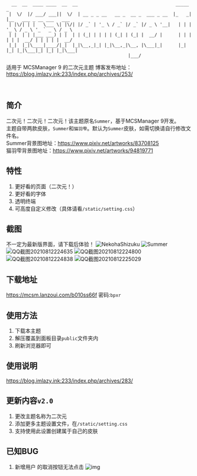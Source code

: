 
```
  __  __  ____ ____  __  __                                     _____ _                         
 |  \/  |/ ___/ ___||  \/  | __ _ _ __   __ _  __ _  ___ _ __  |_   _| |__   ___ _ __ ___   ___ 
 | |\/| | |   \___ \| |\/| |/ _` | '_ \ / _` |/ _` |/ _ \ '__|   | | | '_ \ / _ \ '_ ` _ \ / _ \
 | |  | | |___ ___) | |  | | (_| | | | | (_| | (_| |  __/ |      | | | | | |  __/ | | | | |  __/
 |_|  |_|\____|____/|_|  |_|\__,_|_| |_|\__,_|\__, |\___|_|      |_| |_| |_|\___|_| |_| |_|\___|
                                              |___/                                             
```

适用于 MCSManager 9 的二次元主题
博客发布地址：https://blog.imlazy.ink:233/index.php/archives/253/

<br />

## 简介
二次元！二次元！二次元！该主题原名`Summer`，基于MCSManager 9开发。<br>
主题自带两款皮肤，`Summer`和`猫羽雫`。默认为`Summer`皮肤，如需切换请自行修改文件名。<br>
Summer背景图地址：https://www.pixiv.net/artworks/83708125<br>
猫羽雫背景图地址：https://www.pixiv.net/artworks/94819771
<!--more-->

## 特性
 1. 更好看的页面（二次元！）
 2. 更好看的字体
 3. 透明终端
 4. 可高度自定义修改（具体请看`/static/setting.css`）

## 截图
不一定为最新版界面，请下载后体验！
![NekohaShizuku](https://pro-image.xiaoheiban.cn/xyd/80342d87-b830-4578-acfb-accbed3e91b1.png)
![Summer](https://pro-image.xiaoheiban.cn/xyd/b8e7cdd3-71c9-4b83-8ef8-abdd0c7c93f7.png)
![QQ截图20210812224635](https://tvax2.sinaimg.cn/large/006MpbfMgy1gtee7z1v98j313p0oydjt.jpg)
![QQ截图20210812224800](https://tvax2.sinaimg.cn/large/006MpbfMgy1gtee7z7k9wj313p0oy0wz.jpg)
![QQ截图20210812224838](https://tvax2.sinaimg.cn/large/006MpbfMgy1gtee7zkty1j313p0oyaef.jpg)
![QQ截图20210812225029](https://tva4.sinaimg.cn/large/006MpbfMgy1gtee7zra69j313p0r342j.jpg)

## 下载地址
https://mcsm.lanzoui.com/b010ss66f 密码:`bpxr`

## 使用方法
 1. 下载本主题
 2. 解压覆盖到面板目录`public`文件夹内
 3. 刷新浏览器即可

## 使用说明
https://blog.imlazy.ink:233/index.php/archives/283/

## 更新内容`v2.0`
 1. 更改主题名称为二次元
 2. 添加更多主题设置文件，在`/static/setting.css`
 3. 支持使用此设置创建属于自己的皮肤

## 已知BUG
 1. 新增用户 的取消按钮无法点击
![img](https://pro-image.xiaoheiban.cn/wum/a07ffc2a-667f-4d6f-9819-a11dc5f950e3.jpg)
